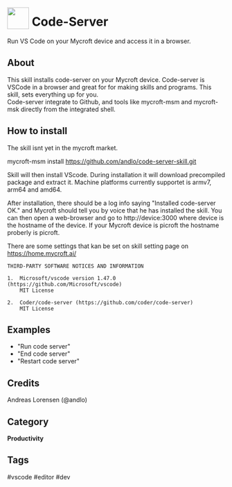 # <img src='vscode.png' card_color='#40DBB0' width='50' style='vertical-align:bottom'/> Code-Server
Run VS Code on your Mycroft device and access it in a browser.

## About
This skill installs code-server on your Mycroft device. Code-server is VSCode in a browser and great for 
for making skills and programs. This skill, sets everything up for you.   
Code-server integrate to Github, and tools like mycroft-msm and mycroft-msk directly from the integrated 
shell.


## How to install
The skill isnt yet in the mycroft market.

mycroft-msm install https://github.com/andlo/code-server-skill.git

Skill will then install VScode. During installation it will download precompiled package and extract
it. Machine platforms currently supportet is armv7, arm64 and amd64.

After installation, there should be a log info saying "Installed code-server OK." and Mycroft should tell 
you by voice that he has installed the skill.
You can then open a web-browser and go to http://device:3000 where device is the hostname of the device.
If your Mycroft device is picroft the hostname proberly is picroft. 

There are some settings that kan be set on skill setting page on https://home.mycroft.ai/ 


```
THIRD-PARTY SOFTWARE NOTICES AND INFORMATION

1.  Microsoft/vscode version 1.47.0 (https://github.com/Microsoft/vscode)
    MIT License 

2.  Coder/code-server (https://github.com/coder/code-server)
    MIT License 
``` 

## Examples
* "Run code server"
* "End code server"
* "Restart code server"

## Credits
Andreas Lorensen (@andlo)

## Category
**Productivity**

## Tags
#vscode
#editor
#dev
